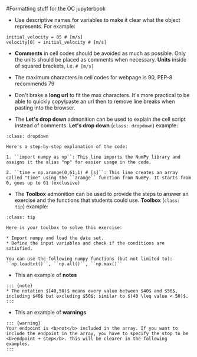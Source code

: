 #Formatting stuff for the OC jupyterbook

* Use descriptive names for variables to make it clear what the object represents. For example: 
````
initial_velocity = 85 # [m/s]
velocity[0] = initial_velocity # [m/s] 
````
* **Comments** in cell codes should be avoided as much as possible. Only the units should be placed as comments when necessary. **Units** inside of squared brackets, i.e. ``# [m/s]`` 
* The maximum characters in cell codes for webpage is 90, PEP-8 recommends 79
* Don't brake a **long url** to fit the max characters. It's more practical to be able to quickly copy/paste an url then to remove line breaks when pasting into the browser.

* The **Let's drop down** admonition can be used to explain the cell script instead of comments. **Let's drop down** (``class: dropdown``) example:

`````{admonition} Let's break it down
:class: dropdown

Here's a step-by-step explanation of the code:

1. ``import numpy as np``: This line imports the NumPy library and assigns it the alias "np" for easier usage in the code.

2. ``time = np.arange(0,61,1) # [s]``: This line creates an array called "time" using the ``arange`` function from NumPy. It starts from 0, goes up to 61 (exclusive) 
`````

* The **Toolbox** admonition can be used to provide the steps to answer an exercise and the functions that students could use. **Toolbox**  (``class: tip``) example: 



`````{admonition} Toolbox
:class: tip

Here is your toolbox to solve this exercise:

* Import numpy and load the data set. 
* Define the input variables and check if the conditions are satisfied.

You can use the following numpy functions (but not limited to): 
``np.loadtxt()``, ``np.all()``, ``np.max()``

`````



* This an example of **notes** 
```
::: {note}
* The notation $[40,50)$ means every value between $40$ and $50$, including $40$ but excluding $50$; similar to $(40 \leq value < 50)$.
:::
```


* This an example of **warnings**
```
::: {warning}
Your endpoint is <b>not</b> included in the array. If you want to include the endpoint in the array, you have to specify the stop to be <b>endpoint + step</b>. This will be clearer in the following examples.
:::
```